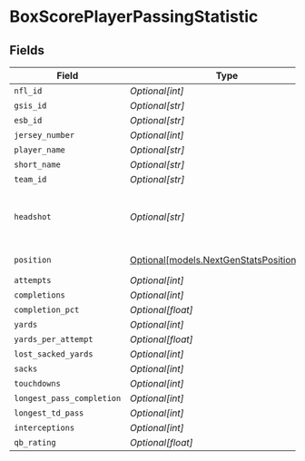 # BoxScorePlayerPassingStatistic


## Fields

| Field                                                                                  | Type                                                                                   | Required                                                                               | Description                                                                            | Example                                                                                |
| -------------------------------------------------------------------------------------- | -------------------------------------------------------------------------------------- | -------------------------------------------------------------------------------------- | -------------------------------------------------------------------------------------- | -------------------------------------------------------------------------------------- |
| `nfl_id`                                                                               | *Optional[int]*                                                                        | :heavy_minus_sign:                                                                     | N/A                                                                                    | 34452                                                                                  |
| `gsis_id`                                                                              | *Optional[str]*                                                                        | :heavy_minus_sign:                                                                     | N/A                                                                                    | 00-0039852                                                                             |
| `esb_id`                                                                               | *Optional[str]*                                                                        | :heavy_minus_sign:                                                                     | N/A                                                                                    | NAC559347                                                                              |
| `jersey_number`                                                                        | *Optional[int]*                                                                        | :heavy_minus_sign:                                                                     | N/A                                                                                    | 9                                                                                      |
| `player_name`                                                                          | *Optional[str]*                                                                        | :heavy_minus_sign:                                                                     | N/A                                                                                    | Matthew Stafford                                                                       |
| `short_name`                                                                           | *Optional[str]*                                                                        | :heavy_minus_sign:                                                                     | N/A                                                                                    | M.Stafford                                                                             |
| `team_id`                                                                              | *Optional[str]*                                                                        | :heavy_minus_sign:                                                                     | N/A                                                                                    | 2510                                                                                   |
| `headshot`                                                                             | *Optional[str]*                                                                        | :heavy_minus_sign:                                                                     | URL to player headshot image (contains formatInstructions placeholder)                 | https://static.www.nfl.com/image/upload/formatInstructions/league/oyap81gtzcvnfmripis1 |
| `position`                                                                             | [Optional[models.NextGenStatsPositionEnum]](../models/nextgenstatspositionenum.md)     | :heavy_minus_sign:                                                                     | Next Gen Stats player position                                                         |                                                                                        |
| `attempts`                                                                             | *Optional[int]*                                                                        | :heavy_minus_sign:                                                                     | N/A                                                                                    | 47                                                                                     |
| `completions`                                                                          | *Optional[int]*                                                                        | :heavy_minus_sign:                                                                     | N/A                                                                                    | 30                                                                                     |
| `completion_pct`                                                                       | *Optional[float]*                                                                      | :heavy_minus_sign:                                                                     | N/A                                                                                    | 63.8                                                                                   |
| `yards`                                                                                | *Optional[int]*                                                                        | :heavy_minus_sign:                                                                     | N/A                                                                                    | 389                                                                                    |
| `yards_per_attempt`                                                                    | *Optional[float]*                                                                      | :heavy_minus_sign:                                                                     | N/A                                                                                    | 8.3                                                                                    |
| `lost_sacked_yards`                                                                    | *Optional[int]*                                                                        | :heavy_minus_sign:                                                                     | N/A                                                                                    | 11                                                                                     |
| `sacks`                                                                                | *Optional[int]*                                                                        | :heavy_minus_sign:                                                                     | N/A                                                                                    | 1                                                                                      |
| `touchdowns`                                                                           | *Optional[int]*                                                                        | :heavy_minus_sign:                                                                     | N/A                                                                                    | 3                                                                                      |
| `longest_pass_completion`                                                              | *Optional[int]*                                                                        | :heavy_minus_sign:                                                                     | N/A                                                                                    | 38                                                                                     |
| `longest_td_pass`                                                                      | *Optional[int]*                                                                        | :heavy_minus_sign:                                                                     | N/A                                                                                    | 14                                                                                     |
| `interceptions`                                                                        | *Optional[int]*                                                                        | :heavy_minus_sign:                                                                     | N/A                                                                                    | 0                                                                                      |
| `qb_rating`                                                                            | *Optional[float]*                                                                      | :heavy_minus_sign:                                                                     | N/A                                                                                    |                                                                                        |